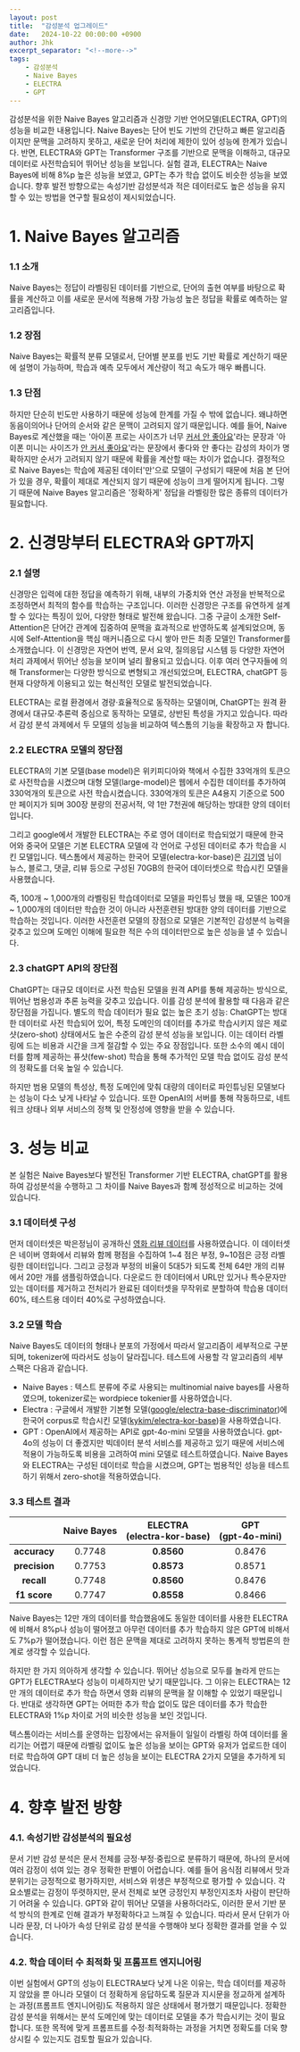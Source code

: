```yaml
---
layout: post
title:  "감성분석 업그레이드"
date:   2024-10-22 00:00:00 +0900
author: Jhk
excerpt_separator: "<!--more-->"
tags:
    - 감성분석
    - Naive Bayes
    - ELECTRA
    - GPT
---
```


감성분석을 위한 Naive Bayes 알고리즘과 신경망 기반 언어모델(ELECTRA, GPT)의 성능을 비교한 내용입니다. Naive Bayes는 단어 빈도 기반의 간단하고 빠른 알고리즘이지만 문맥을 고려하지 못하고, 새로운 단어 처리에 제한이 있어 성능에 한계가 있습니다. 반면, ELECTRA와 GPT는 Transformer 구조를 기반으로 문맥을 이해하고, 대규모 데이터로 사전학습되어 뛰어난 성능을 보입니다. 실험 결과, ELECTRA는 Naive Bayes에 비해 8%p 높은 성능을 보였고, GPT는 추가 학습 없이도 비슷한 성능을 보였습니다. 향후 발전 방향으로는 속성기반 감성분석과 적은 데이터로도 높은 성능을 유지할 수 있는 방법을 연구할 필요성이 제시되었습니다.

<!--more-->

# 1. Naive Bayes 알고리즘
### 1.1 소개
Naive Bayes는 정답이 라벨링된 데이터를 기반으로, 단어의 출현 여부를 바탕으로 확률을 계산하고 이를 새로운 문서에 적용해 가장 가능성 높은 정답을 확률로 예측하는 알고리즘입니다.

### 1.2 장점
Naive Bayes는 확률적 분류 모델로서, 단어별 분포를 빈도 기반 확률로 계산하기 때문에 설명이 가능하며, 학습과 예측 모두에서 계산량이 적고 속도가 매우 빠릅니다.

### 1.3 단점
하지만 단순히 빈도만 사용하기 때문에 성능에 한계를 가질 수 밖에 없습니다. 왜냐하면 동음이의어나 단어의 순서와 같은 문맥이 고려되지 않기 때문입니다. 예를 들어, Naive Bayes로 계산했을 때는 '아이폰 프로는 사이즈가 너무 <U>커서 안 좋아요</U>'라는 문장과 '아이폰 미니는 사이즈가 <U>안 커서 좋아요</U>'라는 문장에서 좋다와 안 좋다는 감성의 차이가 명확하지만 순서가 고려되지 않기 때문에 확률을 계산할 때는 차이가 없습니다. 결정적으로 Naive Bayes는 학습에 제공된 데이터'만'으로 모델이 구성되기 때문에 처음 본 단어가 있을 경우, 확률이 제대로 계산되지 않기 때문에 성능이 크게 떨어지게 됩니다. 그렇기 때문에 Naive Bayes 알고리즘은 '정확하게' 정답을 라벨링한 많은 종류의 데이터가 필요합니다.

# 2. 신경망부터 ELECTRA와 GPT까지
### 2.1 설명
신경망은 입력에 대한 정답을 예측하기 위해, 내부의 가중치와 연산 과정을 반복적으로 조정하면서 최적의 함수를 학습하는 구조입니다. 이러한 신경망은 구조를 유연하게 설계할 수 있다는 특징이 있어, 다양한 형태로 발전해 왔습니다. 그중 구글이 소개한 Self-Attention은 단어간 관계에 집중하여 문맥을 효과적으로 반영하도록 설계되었으며, 동시에 Self-Attention을 핵심 매커니즘으로 다시 쌓아 만든 최종 모델인 Transformer를 소개했습니다. 이 신경망은 자연어 번역, 문서 요약, 질의응답 시스템 등 다양한 자연어처리 과제에서 뛰어난 성능을 보이며 널리 활용되고 있습니다. 이후 여러 연구자들에 의해 Transformer는 다양한 방식으로 변형되고 개선되었으며, ELECTRA, chatGPT 등 현재 다양하게 이용되고 있는 혁신적인 모델로 발전되었습니다.

ELECTRA는 로컬 환경에서 경량·효율적으로 동작하는 모델이며, ChatGPT는 원격 환경에서 대규모·추론력 중심으로 동작하는 모델로, 상반된 특성을 가지고 있습니다. 따라서 감성 분석 과제에서 두 모델의 성능을 비교하여 텍스톰의 기능을 확장하고 자 합니다.

### 2.2 ELECTRA 모델의 장단점 
ELECTRA의 기본 모델(base model)은 위키피디아와 책에서 수집한 33억개의 토큰으로 사전학습을 시켰으며 대형 모델(large-model)은 웹에서 수집한 데이터를 추가하여 330억개의 토큰으로 사전 학습시켰습니다. 330억개의 토큰은 A4용지 기준으로 500만 페이지가 되며 300장 분량의 전공서적, 약 1만 7천권에 해당하는 방대한 양의 데이터입니다.

그리고 google에서 개발한 ELECTRA는 주로 영어 데이터로 학습되었기 때문에 한국어와 중국어 모델은 기본 ELECTRA 모델에 각 언어로 구성된 데이터로 추가 학습을 시킨 모델입니다. 텍스톰에서 제공하는 한국어 모델(electra-kor-base)은 [김기영](https://github.com/kiyoungkim1) 님이 뉴스, 블로그, 댓글, 리뷰 등으로 구성된 70GB의 한국어 데이터셋으로 학습시킨 모델을 사용했습니다.

즉, 100개 ~ 1,000개의 라벨링된 학습데이터로 모델을 파인튜닝 했을 때, 모델은 100개 ~ 1,000개의 데이터만 학습한 것이 아니라 사전훈련된 방대한 양의 데이터를 기반으로 학습하는 것입니다. 이러한 사전훈련 모델의 장점으로 모델은 기본적인 감성분석 능력을 갖추고 있으며 도메인 이해에 필요한 적은 수의 데이터만으로 높은 성능을 낼 수 있습니다.

### 2.3 chatGPT API의 장단점 
ChatGPT는 대규모 데이터로 사전 학습된 모델을 원격 API를 통해 제공하는 방식으로, 뛰어난 범용성과 추론 능력을 갖추고 있습니다. 이를 감성 분석에 활용할 때 다음과 같은 장단점을 가집니다.
별도의 학습 데이터가 필요 없는 높은 초기 성능: ChatGPT는 방대한 데이터로 사전 학습되어 있어, 특정 도메인의 데이터를 추가로 학습시키지 않은 제로샷(zero-shot) 상태에서도 높은 수준의 감성 분석 성능을 보입니다. 이는 데이터 라벨링에 드는 비용과 시간을 크게 절감할 수 있는 주요 장점입니다. 또한 소수의 예시 데이터를 함께 제공하는 퓨샷(few-shot) 학습을 통해 추가적인 모델 학습 없이도 감성 분석의 정확도를 더욱 높일 수 있습니다.

하지만 범용 모델의 특성상, 특정 도메인에 맞춰 대량의 데이터로 파인튜닝된 모델보다는 성능이 다소 낮게 나타날 수 있습니다. 또한 OpenAI의 서버를 통해 작동하므로, 네트워크 상태나 외부 서비스의 정책 및 안정성에 영향을 받을 수 있습니다.

# 3. 성능 비교
본 실험은 Naive Bayes보다 발전된 Transformer 기반 ELECTRA, chatGPT를 활용하여 감성분석을 수행하고 그 차이를 Naive Bayes과 함꼐 정성적으로 비교하는 것에 있습니다.

### 3.1 데이터셋 구성
먼저 데이터셋은 박은정님이 공개하신 [영화 리뷰 데이터](https://github.com/e9t/nsmc)를 사용하였습니다. 이 데이터셋은 네이버 영화에서 리뷰와 함께 평점을 수집하여 1~4 점은 부정, 9~10점은 긍정 라벨링한 데이터입니다. 그리고 긍정과 부정의 비율이 5대5가 되도록 전체 64만 개의 리뷰에서  20만 개를 샘플링하였습니다.
다운로드 한 데이터에서 URL만 있거나 특수문자만 있는 데이터를 제거하고 전처리가 완료된 데이터셋을 무작위로 분할하여 학습용 데이터 60%, 테스트용 데이터 40%로 구성하였습니다.

### 3.2 모델 학습
Naive Bayes도 데이터의 형태나 분포의 가정에서 따라서 알고리즘이 세부적으로 구분되며, tokenizer에 따라서도 성능이 달라집니다. 테스트에 사용할 각 알고리즘의 세부 스팩은 다음과 같습니다.
- Naive Bayes : 텍스트 분류에 주로 사용되는 multinomial naive bayes를 사용하였으며, tokenizer로는 wordpiece tokenier를 사용하였습니다.
- Electra : 구글에서 개발한 기본형 모델([google/electra-base-discriminator](https://huggingface.co/google/electra-base-discriminator))에 한국어 corpus로 학습시킨 모델([kykim/electra-kor-base](https://huggingface.co/kykim/electra-kor-base))을 사용하였습니다.
- GPT : OpenAI에서 제공하는 API로 gpt-4o-mini 모델을 사용하였습니다. gpt-4o의 성능이 더 좋겠지만 빅데이터 분석 서비스를 제공하고 있기 때문에 서비스에 적용이 가능하도록 비용을 고려하여 mini 모델로 테스트하였습니다.
Naive Bayes와 ELECTRA는 구성된 데이터로 학습을 시켰으며, GPT는 범용적인 성능을 테스트 하기 위해서 zero-shot을 적용하였습니다.

### 3.3 테스트 결과

|               | Naive Bayes | ELECTRA<br>(electra-kor-base) | GPT<br>(gpt-4o-mini) |
| :-----------: | :---------: | :---------------------------: | :------------------: |
| **accuracy**  |   0.7748    |          **0.8560**           |        0.8476        |
| **precision** |   0.7753    |          **0.8573**           |        0.8571        |
|  **recall**   |   0.7748    |          **0.8560**           |        0.8476        |
| **f1 score**  |   0.7747    |          **0.8558**           |        0.8466        |

Naive Bayes는 12만 개의 데이터를 학습했음에도 동일한 데이터를 사용한 ELECTRA에 비해서 8%p나 성능이 떨어졌고 아무런 데이터를 추가 학습하지 않은 GPT에 비해서도 7%p가 떨어졌습니다. 이런 점은 문맥을 제대로 고려하지 못하는 통계적 방법론의 한계로 생각할 수 있습니다.

하지만 한 가지 의아하게 생각할 수 있습니다. 뛰어난 성능으로 모두를 놀라게 만드는 GPT가 ELECTRA보다 성능이 미세하지만 낮기 때문입니다. 그 이유는 ELECTRA는 12만 개의 데이터로 추가 학습 하면서 영화 리뷰의 문맥을 잘 이해할 수 있었기 때문입니다. 반대로 생각하면 GPT는 어떠한 추가 학습 없이도 많은 데이터를 추가 학습한 ELECTRA와 1%p 차이로 거의 비슷한 성능을 보인 것입니다.

텍스톰이라는 서비스를 운영하는 입장에서는 유저들이 일일이 라벨링 하여 데이터를 올리기는 어렵기 때문에 라벨링 없이도 높은 성능을 보이는 GPT와 유저가 업로드한 데이터로 학습하여 GPT 대비 더 높은 성능을 보이는 ELECTRA 2가지 모델을 추가하게 되었습니다.

# 4. 향후 발전 방향

### 4.1. 속성기반 감성분석의 필요성
문서 기반 감성 분석은 문서 전체를 긍정·부정·중립으로 분류하기 때문에, 하나의 문서에 여러 감정이 섞여 있는 경우 정확한 판별이 어렵습니다. 예를 들어 음식점 리뷰에서 맛과 분위기는 긍정적으로 평가하지만, 서비스와 위생은 부정적으로 평가할 수 있습니다. 각 요소별로는 감정이 뚜렷하지만, 문서 전체로 보면 긍정인지 부정인지조차 사람이 판단하기 어려울 수 있습니다.
GPT와 같이 뛰어난 모델을 사용하더라도, 이러한 문서 기반 분석 방식의 한계로 인해 결과가 부정확하다고 느껴질 수 있습니다. 따라서 문서 단위가 아니라 문장, 더 나아가 속성 단위로 감성 분석을 수행해야 보다 정확한 결과를 얻을 수 있습니다.

### 4.2. 학습 데이터 수 최적화 및 프롬프트 엔지니어링
이번 실험에서 GPT의 성능이 ELECTRA보다 낮게 나온 이유는, 학습 데이터를 제공하지 않았을 뿐 아니라 모델이 더 정확하게 응답하도록 질문과 지시문을 정교하게 설계하는 과정(프롬프트 엔지니어링)도 적용하지 않은 상태에서 평가했기 때문입니다. 정확한 감성 분석을 위해서는 분석 도메인에 맞는 데이터로 모델을 추가 학습시키는 것이 필요합니다. 또한 목적에 맞게 프롬프트를 수정·최적화하는 과정을 거치면 정확도를 더욱 향상시킬 수 있는지도 검토할 필요가 있습니다.